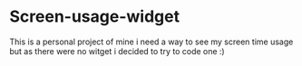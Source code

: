 # Screen-usage-widget
 This is a personal project of mine i need a way to see my screen time usage but as there were no witget i decided to try to code one :) 
